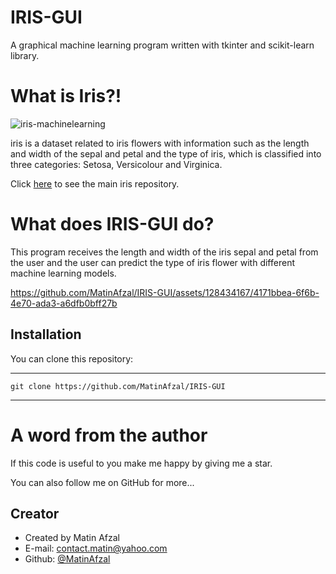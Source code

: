 # IRIS-GUI
A graphical machine learning program written with tkinter and scikit-learn library.

# What is Iris?!
![iris-machinelearning](https://github.com/MatinAfzal/IRIS-GUI/assets/128434167/8ad2c128-2d27-4804-a35f-1c2a930b9f00)


iris is a dataset related to iris flowers with information such as the length and width of the sepal and petal and the type of iris, which is classified into three categories: Setosa, Versicolour and Virginica.


Click [here](https://archive.ics.uci.edu/dataset/53/iris) to see the main iris repository.

# What does IRIS-GUI do?
This program receives the length and width of the iris sepal and petal from the user and the user can predict the type of iris flower with different machine learning models.

https://github.com/MatinAfzal/IRIS-GUI/assets/128434167/4171bbea-6f6b-4e70-ada3-a6dfb0bff27b

## Installation
You can clone this repository:

---
    git clone https://github.com/MatinAfzal/IRIS-GUI
---

# A word from the author
If this code is useful to you make me happy by giving me a star.

You can also follow me on GitHub for more...

## Creator
- Created by Matin Afzal
- E-mail: contact.matin@yahoo.com
- Github: [@MatinAfzal](https://www.github.com/MatinAfzal)
